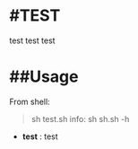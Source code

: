 #TEST
======
test test test

##Usage
======

From shell:

> sh test.sh
> info: sh sh.sh -h

* **test** : test
